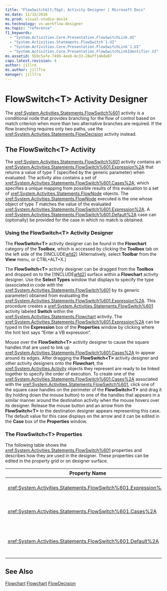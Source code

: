 ```yaml
---
title: "FlowSwitch&lt;T&gt; Activity Designer | Microsoft Docs"
ms.date: 11/15/2016
ms.prod: visual-studio-dev14
ms.technology: vs-workflow-designer
ms.topic: "reference"
f1_keywords:
  - "System.Activities.Core.Presentation.FlowSwitchLink.UI"
  - "System.Activities.Statements.FlowSwitch`1.UI"
  - "System.Activities.Core.Presentation.FlowSwitchLink`1.UI"
  - "System.Activities.Core.Presentation.FlowSwitchLinkIdentifier.UI"
ms.assetid: 5b9c5afe-7499-4ee8-8c33-28aff14bde07
caps.latest.revision: 4
author: jillre
ms.author: jillfra
manager: jillfra
---
```

# FlowSwitch&lt;T&gt; Activity Designer
The <xref:System.Activities.Statements.FlowSwitch%601> activity is a conditional node that provides branching for the flow of control based on match criterion when more than two alternative branches are required. If the flow branching requires only two paths, use the <xref:System.Activities.Statements.FlowDecision> activity instead.

## The FlowSwitch\<T> Activity
 The <xref:System.Activities.Statements.FlowSwitch%601> activity contains an <xref:System.Activities.Statements.FlowSwitch%601.Expression%2A> that returns a value of type *T* (specified by the generic parameter) when evaluated. The activity also contains a set of <xref:System.Activities.Statements.FlowSwitch%601.Cases%2A>, which specifies a unique mapping from possible results of this evaluation to a set of <xref:System.Activities.Statements.FlowNode> objects. The <xref:System.Activities.Statements.FlowNode> executed is the one whose object of type *T* matches the value of the evaluated <xref:System.Activities.Statements.FlowSwitch%601.Expression%2A>. A <xref:System.Activities.Statements.FlowSwitch%601.Default%2A> case can (optionally) be provided for the case in which no match is obtained.

### Using the FlowSwitch\<T> Activity Designer
 The **FlowSwitch\<T>** activity designer can be found in the **Flowchart** category of the **Toolbox**, which is accessed by clicking the **Toolbox** tab on the left side of the [!INCLUDE[wfd2](../includes/wfd2-md.md)] (Alternatively, select **Toolbar** from the **View** menu, or CTRL+ALT+X.)

 The **FlowSwitch\<T>** activity designer can be dragged from the **Toolbox** and dropped on to the [!INCLUDE[wfd2](../includes/wfd2-md.md)] surface within a **Flowchart** activity designer. Use the **Select Types** window that displays to specify the type (associated in code with the <xref:System.Activities.Statements.FlowSwitch%601> by its generic parameter) obtained from evaluating the <xref:System.Activities.Statements.FlowSwitch%601.Expression%2A>. This procedure creates a <xref:System.Activities.Statements.FlowSwitch%601> activity labeled **Switch** within the <xref:System.Activities.Statements.Flowchart> activity. The <xref:System.Activities.Statements.FlowSwitch%601.Expression%2A> can be typed in the **Expression** box of the **Properties** window by clicking where the hint text says “Enter a VB expression”.

 Mouse over the **FlowSwitch\<T>** activity designer to cause the square handles that are used to link up <xref:System.Activities.Statements.FlowSwitch%601.Cases%2A> to appear around its edges. After dragging the **FlowSwitch<T\>** activity designer and other activity designers onto the **Flowchart**, the <xref:System.Activities.Activity> objects they represent are ready to be linked together to specify the order of execution. To create one of the <xref:System.Activities.Statements.FlowSwitch%601.Cases%2A> associated with the <xref:System.Activities.Statements.FlowSwitch%601>, click one of the square case handles on the perimeter of the **FlowSwitch\<T>** and drag it (by holding down the mouse button) to one of the handles that appears in a similar manner around the destination activity when the mouse hovers over its designer. Release the mouse button and an arrow from the **FlowSwitch\<T>** to the destination designer appears representing this case. The default value for this case displays on the arrow and it can be edited in the **Case** box of the **Properties** window.

### The FlowSwitch\<T> Properties
 The following table shows the <xref:System.Activities.Statements.FlowSwitch%601> properties and describes how they are used in the designer. These properties can be edited in the property grid or on designer surface.

|Property Name|Required|Usage|
|-------------------|--------------|-----------|
|<xref:System.Activities.Statements.FlowSwitch%601.Expression%2A>|True|Specifies the expression that is evaluated to determine which of the <xref:System.Activities.Statements.FlowSwitch%601.Cases%2A> to switch to in the path of execution.|
|<xref:System.Activities.Statements.FlowSwitch%601.Cases%2A>|False|Specifies a unique mapping from possible results obtained from evaluating the <xref:System.Activities.Statements.FlowSwitch%601.Expression%2A> to a set of <xref:System.Activities.Statements.FlowNode> objects.|
|<xref:System.Activities.Statements.FlowSwitch%601.Default%2A>|True|Specifies the mapping when the evaluation of the <xref:System.Activities.Statements.FlowSwitch%601.Expression%2A> does not match one of the values contained in the <xref:System.Activities.Statements.FlowSwitch%601.Cases%2A> object.|

## See Also
 [Flowchart](../workflow-designer/flowchart-activity-designers.md)
 [Flowchart](../workflow-designer/flowchart-activity-designer.md)
 [FlowDecision](../workflow-designer/flowdecision-activity-designer.md)